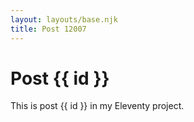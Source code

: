 ```yaml
---
layout: layouts/base.njk
title: Post 12007
---
```


# Post {{ id }}

This is post {{ id }} in my Eleventy project.
